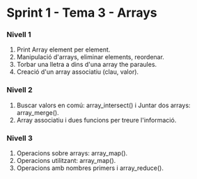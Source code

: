 # Sprint 1 - Tema 3 - Arrays

### Nivell 1
1) Print Array element per element.
2) Manipulació d'arrays, eliminar elements, reordenar.
3) Torbar una lletra a dins d'una array the paraules.
4) Creació d'un array associatiu (clau, valor).

### Nivell 2
1) Buscar valors en comú: array_intersect() i Juntar dos arrays: array_merge().
2) Array associatiu i dues funcions per treure l'informació.

### Nivell 3
1) Operacions sobre arrays: array_map().
2) Operacions utilitzant: array_map().
3) Operacions amb nombres primers i array_reduce().

